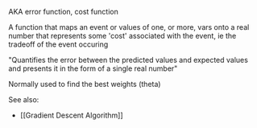 AKA error function, cost function

A function that maps an event or values of one, or more, vars onto a real number that represents some 'cost' associated with the event, ie the tradeoff of the event occuring

"Quantifies the error between the predicted values and expected values and presents it in the form of a single real number"

Normally used to find the best weights (theta)

See also:
- [[Gradient Descent Algorithm]]